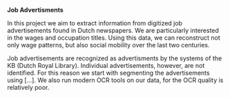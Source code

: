 **Job Advertisments**

In this project we aim to extract information from digitized job advertisements found in Dutch newspapers. We are particularly interested in the wages and occupation titles. Using this data, we can reconstruct not only wage patterns, but also social mobility over the last two centuries.

Job advertisements are recognized as advertisments by the systems of the KB (Dutch Royal Library). Individual advertisements, however, are not identified. For this reason we start with segmenting the advertisements using [...]. We also run modern OCR tools on our data, for the OCR quality is relatively poor.

